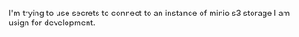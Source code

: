 I'm trying to use secrets to connect to an instance of minio s3 storage I am usign for development. 